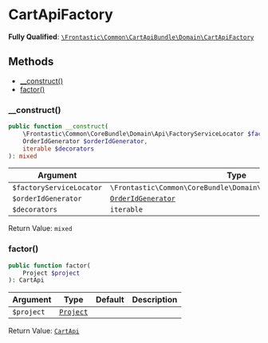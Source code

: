 #  CartApiFactory

**Fully Qualified**: [`\Frontastic\Common\CartApiBundle\Domain\CartApiFactory`](../../../../src/php/CartApiBundle/Domain/CartApiFactory.php)

## Methods

* [__construct()](#__construct)
* [factor()](#factor)

### __construct()

```php
public function __construct(
    \Frontastic\Common\CoreBundle\Domain\Api\FactoryServiceLocator $factoryServiceLocator,
    OrderIdGenerator $orderIdGenerator,
    iterable $decorators
): mixed
```

Argument|Type|Default|Description
--------|----|-------|-----------
`$factoryServiceLocator`|`\Frontastic\Common\CoreBundle\Domain\Api\FactoryServiceLocator`||
`$orderIdGenerator`|[`OrderIdGenerator`](OrderIdGenerator.md)||
`$decorators`|`iterable`||

Return Value: `mixed`

### factor()

```php
public function factor(
    Project $project
): CartApi
```

Argument|Type|Default|Description
--------|----|-------|-----------
`$project`|[`Project`](../../ReplicatorBundle/Domain/Project.md)||

Return Value: [`CartApi`](CartApi.md)

